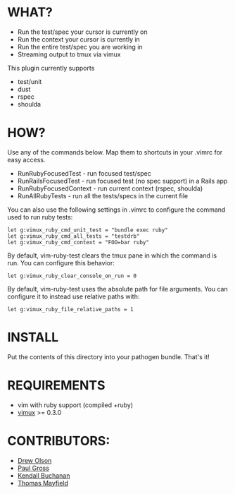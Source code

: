 WHAT?
====================

- Run the test/spec your cursor is currently on
- Run the context your cursor is currently in
- Run the entire test/spec you are working in
- Streaming output to tmux via vimux

This plugin currently supports
  - test/unit
  - dust
  - rspec
  - shoulda

HOW?
====================

Use any of the commands below. Map them to shortcuts
in your .vimrc for easy access.

  - RunRubyFocusedTest - run focused test/spec
  - RunRailsFocusedTest - run focused test (no spec support) in a Rails app
  - RunRubyFocusedContext - run current context (rspec, shoulda)
  - RunAllRubyTests - run all the tests/specs in the current file

You can also use the following settings in .vimrc to configure the command used to run ruby tests:

```vim
let g:vimux_ruby_cmd_unit_test = "bundle exec ruby"
let g:vimux_ruby_cmd_all_tests = "testdrb"
let g:vimux_ruby_cmd_context = "FOO=bar ruby"
```

By default, vim-ruby-test clears the tmux pane in which the command is run. You can configure
this behavior:

```vim
let g:vimux_ruby_clear_console_on_run = 0
```

By default, vim-ruby-test uses the absolute path for file arguments. You can configure it to instead use relative paths with:

```vim
let g:vimux_ruby_file_relative_paths = 1
```

INSTALL
====================

Put the contents of this directory into your pathogen bundle. That's it!

REQUIREMENTS
====================

- vim with ruby support (compiled +ruby)
- [vimux](https://github.com/benmills/vimux) >= 0.3.0

CONTRIBUTORS:
====================

- [Drew Olson](https://github.com/drewolson)
- [Paul Gross](https://github.com/pgr0ss)
- [Kendall Buchanan](https://github.com/kendagriff)
- [Thomas Mayfield](https://github.com/thegreatape)
